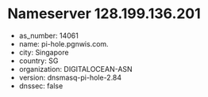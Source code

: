 # Nameserver 128.199.136.201

* as_number: 14061
* name: pi-hole.pgnwis.com.
* city: Singapore
* country: SG
* organization: DIGITALOCEAN-ASN
* version: dnsmasq-pi-hole-2.84
* dnssec: false

